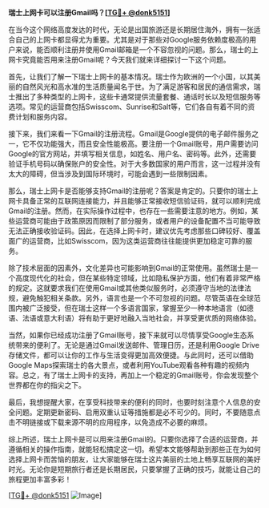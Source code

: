 **瑞士上网卡可以注册Gmail吗？[[TG💪+ @donk5151](https://t.me/s/donk5151)]**

在当今这个网络高度发达的时代，无论是出国旅游还是长期居住海外，拥有一张适合自己的上网卡都显得尤为重要。尤其是对于那些对Google服务依赖度极高的用户来说，能否顺利注册并使用Gmail邮箱是一个不容忽视的问题。那么，瑞士的上网卡究竟能否用来注册Gmail呢？今天我们就来详细探讨一下这个问题。

首先，让我们了解一下瑞士上网卡的基本情况。瑞士作为欧洲的一个小国，以其美丽的自然风光和高水准的生活质量闻名于世。为了满足游客和居民的通信需求，瑞士推出了多种类型的上网卡，这些卡通常提供流量套餐、通话时长以及短信服务等选项。常见的运营商包括Swisscom、Sunrise和Salt等，它们各自有着不同的资费计划和服务内容。

接下来，我们来看一下Gmail的注册流程。Gmail是Google提供的电子邮件服务之一，它不仅功能强大，而且安全性能极高。要注册一个Gmail账号，用户需要访问Google的官方网站，并填写相关信息，如姓名、用户名、密码等。此外，还需要验证手机号码以确保账户的安全性。对于大多数国家的用户而言，这一过程并没有太大的障碍，但当涉及到国际环境时，可能会遇到一些限制因素。

那么，瑞士上网卡是否能够支持Gmail的注册呢？答案是肯定的。只要你的瑞士上网卡具备正常的互联网连接能力，并且能够正常接收短信验证码，就可以顺利完成Gmail的注册。然而，在实际操作过程中，也存在一些需要注意的地方。例如，某些运营商可能由于政策原因而限制了部分服务，或者用户的设备配置不当可能导致无法正确接收验证码。因此，在选择上网卡时，建议优先考虑那些口碑较好、覆盖面广的运营商，比如Swisscom，因为这类运营商往往能提供更加稳定可靠的服务。

除了技术层面的因素外，文化差异也可能影响到Gmail的正常使用。虽然瑞士是一个高度现代化的社会，但在某些特定领域，比如隐私保护方面，他们有着非常严格的规定。这就要求我们在使用Gmail或其他类似服务时，必须遵守当地的法律法规，避免触犯相关条款。另外，语言也是一个不可忽视的问题。尽管英语在全球范围内被广泛接受，但在瑞士这样一个多语言国家，掌握至少一种本地语言（如德语、法语或意大利语）将有助于更好地融入当地社会，并享受更优质的网络体验。

当然，如果你已经成功注册了Gmail账号，接下来就可以尽情享受Google生态系统带来的便利了。无论是通过Gmail发送邮件、管理日历，还是利用Google Drive存储文件，都可以让你的工作与生活变得更加高效便捷。与此同时，还可以借助Google Maps探索瑞士的各大景点，或者利用YouTube观看各种有趣的视频内容。总之，有了瑞士上网卡的支持，再加上一个稳定的Gmail账号，你会发现整个世界都在你的指尖之下。

最后，我想提醒大家，在享受科技带来的便利的同时，也要时刻注意个人信息的安全问题。定期更新密码、启用双重认证等措施都是必不可少的。同时，不要随意点击不明链接或下载来源不明的应用程序，以免造成不必要的麻烦。

综上所述，瑞士上网卡是可以用来注册Gmail的。只要你选择了合适的运营商，并遵循相关的操作指南，就能轻松搞定这一切。希望本文能够帮助到那些正在为如何选择上网卡而苦恼的朋友，让大家能够在瑞士这片美丽的土地上畅享互联网的美好时光。无论你是短期旅行者还是长期居民，只要掌握了正确的技巧，就能让自己的旅程更加丰富多彩！

[[TG💪+ @donk5151](https://t.me/s/donk5151) ![Image](https://i.postimg.cc/rwNCRYN7/Snipaste-2025-04-30-17-27-05.png)]